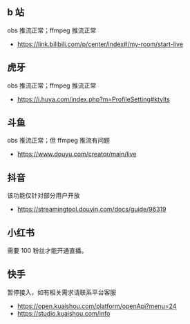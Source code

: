 ## b 站

obs 推流正常；ffmpeg 推流正常

- https://link.bilibili.com/p/center/index#/my-room/start-live

## 虎牙

obs 推流正常；ffmpeg 推流正常

- https://i.huya.com/index.php?m=ProfileSetting#ktylts

## 斗鱼

obs 推流正常；但 ffmpeg 推流有问题

- https://www.douyu.com/creator/main/live

## 抖音

该功能仅针对部分用户开放

- https://streamingtool.douyin.com/docs/guide/96319

## 小红书

需要 100 粉丝才能开通直播。

## 快手

暂停接入，如有相关需求请联系平台客服

- https://open.kuaishou.com/platform/openApi?menu=24
- https://studio.kuaishou.com/info
